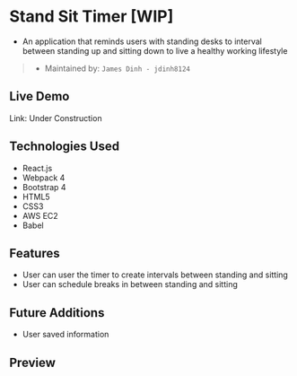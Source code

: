 # Stand Sit Timer [WIP]
- An application that reminds users with standing desks to interval between standing up and sitting down to live a healthy working lifestyle

> - Maintained by: `James Dinh - jdinh8124`



## Live Demo 
Link: Under Construction

## Technologies Used
- React.js
- Webpack 4
- Bootstrap 4
- HTML5
- CSS3
- AWS EC2
- Babel

## Features
- User can user the timer to create intervals between standing and sitting
- User can schedule breaks in between standing and sitting


## Future Additions
- User saved information

## Preview
